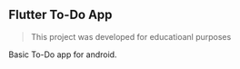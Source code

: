 ## Flutter To-Do App

> This project was developed for educatioanl purposes

Basic To-Do app for android.
